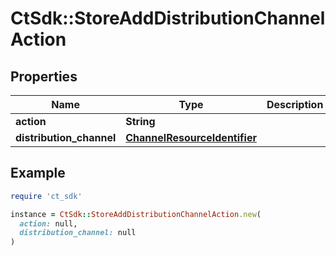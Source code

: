 # CtSdk::StoreAddDistributionChannelAction

## Properties

| Name | Type | Description | Notes |
| ---- | ---- | ----------- | ----- |
| **action** | **String** |  |  |
| **distribution_channel** | [**ChannelResourceIdentifier**](ChannelResourceIdentifier.md) |  | [optional] |

## Example

```ruby
require 'ct_sdk'

instance = CtSdk::StoreAddDistributionChannelAction.new(
  action: null,
  distribution_channel: null
)
```

